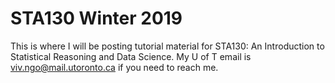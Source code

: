 # STA130 Winter 2019

This is where I will be posting tutorial material for STA130: An Introduction to Statistical Reasoning and Data Science. 
My U of T email is viv.ngo@mail.utoronto.ca if you need to reach me.
